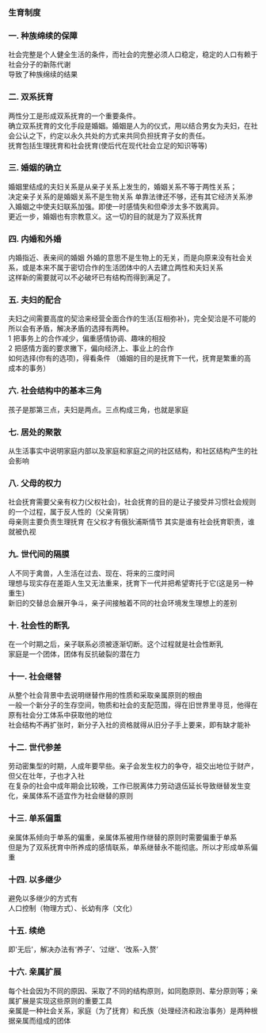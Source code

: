 ### 生育制度

### 一. 种族绵续的保障
社会完整是个人健全生活的条件，而社会的完整必须人口稳定，稳定的人口有赖于社会分子的新陈代谢  
导致了种族绵续的结果

### 二. 双系抚育
两性分工是形成双系抚育的一个重要条件。  
确立双系抚育的文化手段是婚姻。婚姻是人为的仪式，用以结合男女为夫妇，在社会公认之下，约定以永久共处的方式来共同负担抚育子女的责任。   
抚育包括生理抚育和社会抚育(使后代在现代社会立足的知识等等)

### 三. 婚姻的确立
婚姻里结成的夫妇关系是从亲子关系上发生的，婚姻关系不等于两性关系；  
决定亲子关系的是婚姻关系不是生物关系
单靠法律还不够，还有其它经济关系渗入婚姻之中使夫妇联系加强。即使一时感情失和但牵涉太多不致离异。  
更近一步，婚姻也有宗教意义。这一切的目的就是为了双系抚育

### 四. 内婚和外婚
内婚指近、表亲间的婚姻
外婚的意思不是生物上的无关，而是向原来没有社会关系，或是本来不属于密切合作的生活团体中的人去建立两性和夫妇关系  
这样新的需要就可以不必破坏已有结构而得到满足了。

### 五. 夫妇的配合
夫妇之间需要高度的契洽来经营全面合作的生活(互相弥补)，完全契洽是不可能的所以会有矛盾，解决矛盾的选择有两种。  
1 把事务上的合作减少，偏重感情协调、趣味的相投  
2 把感情方面的要求撇下，偏向经济上、事业上的合作  
如何选择(你有的选项)，得看条件  （婚姻的目的是抚育下一代，抚育是繁重的高成本的事务）  

### 六. 社会结构中的基本三角
孩子是那第三点，夫妇是两点。三点构成三角，也就是家庭  

### 七. 居处的聚散
从生活事实中说明家庭内部以及家庭和家庭之间的社区结构，和社区结构产生的社会影响  

### 八. 父母的权力
社会抚育需要父亲有权力(父权社会)，社会抚育的目的是让子接受并习惯社会规则的一个过程，属于反人性的（父亲背锅）  
母亲则主要负责生理抚育   在父权才有俄狄浦斯情节 
其实是谁有社会抚育职责，谁就被仇视   

### 九. 世代间的隔膜
人不同于禽兽，人生活在过去、现在、将来的三度时间  
理想与现实存在差距人生又无法重来，抚育下一代并把希望寄托于它(这是另一种重生)  
新旧的交替总会展开争斗，亲子间接触着不同的社会环境发生理想上的差别  

### 十. 社会性的断乳
在一个时期之后，亲子联系必须被逐渐切断。这个过程就是社会性断乳  
家庭是一个团体，团体有反抗破裂的潜在力  

### 十一. 社会继替
从整个社会背景中去说明继替作用的性质和采取亲属原则的根由  
一般一个新分子的生存空间，物质和社会的支配范围，得在旧世界里寻觅，他得在原有社会分工体系中获取他的地位  
社会结构不再扩张时，新分子入社的资格就得从旧分子手上要来，即有缺才能补

### 十二. 世代参差
劳动密集型的时期，人成年要早些。亲子会发生权力的争夺，祖交出地位于财产，但父在壮年，子也才入社  
在复杂的社会中成年期会比较晚，工作已脱离体力劳动退伍延长导致继替发生变化，亲属体系不适宜作为社会继替的原则

### 十三. 单系偏重
亲属体系倾向于单系的偏重，亲属体系被用作继替的原则时需要偏重于单系  
但是为了双系抚育中所养成的感情联系，单系继替永不能彻底。所以才形成单系偏重

### 十四. 以多继少
避免以多继少的方式有  
人口控制（物理方式）、长幼有序（文化）

### 十五. 续绝
即'无后'，解决办法有‘养子’、‘过继’、‘改系-入赘’

### 十六. 亲属扩展
每个社会因为不同的原因、采取了不同的结构原则，如同胞原则、辈分原则等；亲属扩展是实现这些原则的重要工具  
亲属是一种社会关系，家庭（为了抚育）和氏族（处理经济和政治事务）是两种根据亲属而组成的团体 
